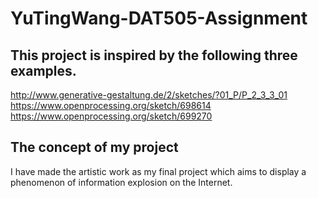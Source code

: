 # YuTingWang-DAT505-Assignment

## This project is inspired by the following three examples.
http://www.generative-gestaltung.de/2/sketches/?01_P/P_2_3_3_01
https://www.openprocessing.org/sketch/698614
https://www.openprocessing.org/sketch/699270

## The concept of my project
I have made the artistic work as my final project which aims to display a phenomenon of information explosion on the Internet.

